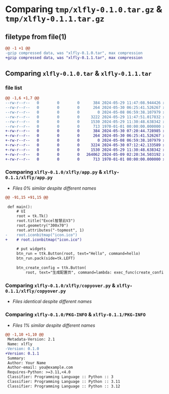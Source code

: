 # Comparing `tmp/xlfly-0.1.0.tar.gz` & `tmp/xlfly-0.1.1.tar.gz`

## filetype from file(1)

```diff
@@ -1 +1 @@
-gzip compressed data, was "xlfly-0.1.0.tar", max compression
+gzip compressed data, was "xlfly-0.1.1.tar", max compression
```

## Comparing `xlfly-0.1.0.tar` & `xlfly-0.1.1.tar`

### file list

```diff
@@ -1,6 +1,7 @@
--rw-r--r--   0        0        0      384 2024-05-29 11:47:08.944426 xlfly-0.1.0/pyproject.toml
--rw-r--r--   0        0        0      264 2024-05-30 06:25:41.526267 xlfly-0.1.0/README.md
--rw-r--r--   0        0        0        0 2024-05-08 06:59:38.107979 xlfly-0.1.0/xlfly/__init__.py
--rw-r--r--   0        0        0     3222 2024-05-29 11:47:51.017832 xlfly-0.1.0/xlfly/app.py
--rw-r--r--   0        0        0     1530 2024-05-29 11:30:48.638342 xlfly-0.1.0/xlfly/copyover.py
--rw-r--r--   0        0        0      713 1970-01-01 00:00:00.000000 xlfly-0.1.0/PKG-INFO
+-rw-r--r--   0        0        0      384 2024-05-30 07:20:44.728985 xlfly-0.1.1/pyproject.toml
+-rw-r--r--   0        0        0      264 2024-05-30 06:25:41.526267 xlfly-0.1.1/README.md
+-rw-r--r--   0        0        0        0 2024-05-08 06:59:38.107979 xlfly-0.1.1/xlfly/__init__.py
+-rw-r--r--   0        0        0     3224 2024-05-30 07:12:42.133589 xlfly-0.1.1/xlfly/app.py
+-rw-r--r--   0        0        0     1530 2024-05-29 11:30:48.638342 xlfly-0.1.1/xlfly/copyover.py
+-rw-r--r--   0        0        0   264062 2024-05-09 02:20:34.503192 xlfly-0.1.1/xlfly/icon.ico
+-rw-r--r--   0        0        0      713 1970-01-01 00:00:00.000000 xlfly-0.1.1/PKG-INFO
```

### Comparing `xlfly-0.1.0/xlfly/app.py` & `xlfly-0.1.1/xlfly/app.py`

 * *Files 0% similar despite different names*

```diff
@@ -91,15 +91,15 @@
 
 def main():
     # UI
     root = tk.Tk()
     root.title("Excel智慧云V3")
     root.geometry("300x70")
     root.attributes("-topmost", 1)
-    root.iconbitmap("icon.ico")
+    # root.iconbitmap("icon.ico")
 
     # put widgets
     btn_run = ttk.Button(root, text="️Hello", command=hello)
     btn_run.pack(side=tk.LEFT)
 
     btn_create_config = ttk.Button(
         root, text="生成配置页", command=lambda: exec_func(create_config)
```

### Comparing `xlfly-0.1.0/xlfly/copyover.py` & `xlfly-0.1.1/xlfly/copyover.py`

 * *Files identical despite different names*

### Comparing `xlfly-0.1.0/PKG-INFO` & `xlfly-0.1.1/PKG-INFO`

 * *Files 1% similar despite different names*

```diff
@@ -1,10 +1,10 @@
 Metadata-Version: 2.1
 Name: xlfly
-Version: 0.1.0
+Version: 0.1.1
 Summary: 
 Author: Your Name
 Author-email: you@example.com
 Requires-Python: >=3.11,<4.0
 Classifier: Programming Language :: Python :: 3
 Classifier: Programming Language :: Python :: 3.11
 Classifier: Programming Language :: Python :: 3.12
```

